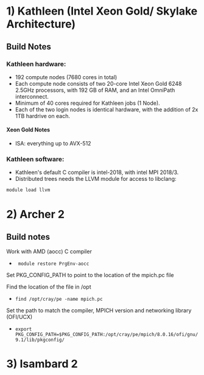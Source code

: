 # 1) Kathleen (Intel Xeon Gold/ Skylake Architecture)

## Build Notes

### Kathleen hardware:

* 192 compute nodes (7680 cores in total)
* Each compute node consists of two 20-core Intel Xeon Gold 6248 2.5GHz processors, with 192 GB of RAM, and an Intel OmniPath interconnect.
* Minimum of 40 cores required for Kathleen jobs (1 Node).
* Each of the two login nodes is identical hardware, with the addition of 2x 1TB hardrive on each.

#### Xeon Gold Notes
* ISA: everything up to AVX-512

### Kathleen software:

* Kathleen's default C compiler is intel-2018, with intel MPI 2018/3.
* Distributed trees needs the LLVM module for access to libclang:

```bash
module load llvm
```

# 2) Archer 2

## Build notes

Work with AMD (aocc) C compiler

* ``` module restore PrgEnv-aocc```

Set PKG_CONFIG_PATH to point to the location of the mpich.pc file

Find the location of the file in /opt

* ```find /opt/cray/pe -name mpich.pc```

Set the path to match the compiler, MPICH version and networking library (OFI/UCX)

* ```export PKG_CONFIG_PATH=$PKG_CONFIG_PATH:/opt/cray/pe/mpich/8.0.16/ofi/gnu/9.1/lib/pkgconfig/```


# 3) Isambard 2

